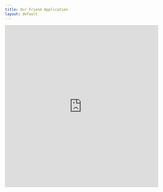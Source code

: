 ```yaml
---
title: Our Friend Application
layout: default
---
```

<div class="holds-the-iframe"><iframe class="airtable-embed" src="https://airtable.com/embed/shrMEDVHZgVPqEmgH?backgroundColor=blue" frameborder="0" onmousewheel="" width="100%" height="533" style="background: transparent; border: 1px solid #ccc;"></iframe></div>